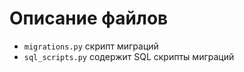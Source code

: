 # Описание файлов

-   `migrations.py` скрипт миграций
-   `sql_scripts.py` содержит SQL скрипты миграций
